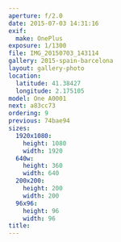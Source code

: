 ```yaml
---
aperture: f/2.0
date: 2015-07-03 14:31:16
exif:
  make: OnePlus
exposure: 1/1300
file: IMG_20150703_143114
gallery: 2015-spain-barcelona
layout: gallery-photo
location:
  latitude: 41.38427
  longitude: 2.175105
model: One A0001
next: a83cc73
ordering: 9
previous: 74bae94
sizes:
  1920x1080:
    height: 1080
    width: 1920
  640w:
    height: 360
    width: 640
  200x200:
    height: 200
    width: 200
  96x96:
    height: 96
    width: 96
title: 
---
```

